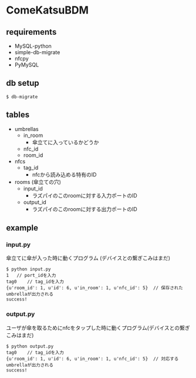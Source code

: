 # ComeKatsuBDM

## requirements
- MySQL-python
- simple-db-migrate
- nfcpy
- PyMySQL

## db setup
```
$ db-migrate
```

## tables
- umbrellas
    - in_room
        - 傘立てに入っているかどうか
    - nfc_id
    - room_id
- nfcs
    - tag_id
        - nfcから読み込める特有のID
- rooms (傘立ての穴)
    - input_id
        - ラズパイのこのroomに対する入力ポートのID
    - output_id
        - ラズパイのこのroomに対する出力ポートのID

## example
### input.py
傘立てに傘が入った時に動くプログラム
(デバイスとの繋ぎこみはまだ)
```
$ python input.py
1   // port_idを入力
tag0    // tag_idを入力
{u'room_id': 1, u'id': 6, u'in_room': 1, u'nfc_id': 5}  // 保存されたumbrellaが出力される
success!
```

### output.py
ユーザが傘を取るためにnfcをタップした時に動くプログラム(デバイスとの繋ぎこみはまだ)
```
$ python output.py
tag0    // tag_idを入力
{u'room_id': 1, u'id': 6, u'in_room': 1, u'nfc_id': 5}  // 対応するumbrellaが出力される
success!
```
